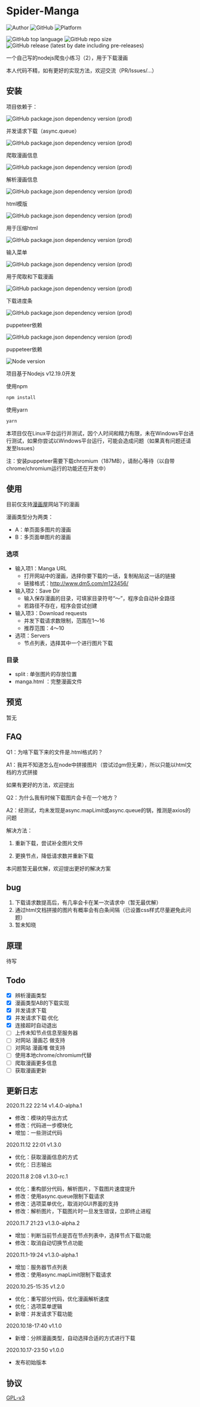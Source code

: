 # Spider-Manga
![Author](https://img.shields.io/static/v1?label=Author&message=Zorin&color=9cf&style=for-the-badge)
![GitHub](https://img.shields.io/github/license/PikaSama/spider-manga?color=success&style=for-the-badge)
![Platform](https://img.shields.io/static/v1?label=Platform&message=Linux&color=orange&style=for-the-badge)

![GitHub top language](https://img.shields.io/github/languages/top/pikasama/spider-manga?style=for-the-badge)
![GitHub repo size](https://img.shields.io/github/repo-size/PikaSama/spider-manga?color=ff69b4&style=for-the-badge)
![GitHub release (latest by date including pre-releases)](https://img.shields.io/github/v/release/PikaSama/spider-manga?color=%23007ec6&include_prereleases&style=for-the-badge)

一个自己写的nodejs爬虫小练习（2），用于下载漫画

本人代码不精，如有更好的实现方法，欢迎交流（PR/Issues/...）

## 安装
项目依赖于：

![GitHub package.json dependency version (prod)](https://img.shields.io/github/package-json/dependency-version/PikaSama/spider-manga/async?style=flat-square)
   
并发请求下载（async.queue）

 ![GitHub package.json dependency version (prod)](https://img.shields.io/github/package-json/dependency-version/PikaSama/spider-manga/axios?style=flat-square)
   
爬取漫画信息

![GitHub package.json dependency version (prod)](https://img.shields.io/github/package-json/dependency-version/PikaSama/spider-manga/cheerio?style=flat-square)

解析漫画信息

![GitHub package.json dependency version (prod)](https://img.shields.io/github/package-json/dependency-version/PikaSama/spider-manga/ejs?style=flat-square)
 
html模版

![GitHub package.json dependency version (prod)](https://img.shields.io/github/package-json/dependency-version/PikaSama/spider-manga/html-minifier?style=flat-square)

用于压缩html

![GitHub package.json dependency version (prod)](https://img.shields.io/github/package-json/dependency-version/PikaSama/spider-manga/inquirer?style=flat-square)

输入菜单

![GitHub package.json dependency version (prod)](https://img.shields.io/github/package-json/dependency-version/PikaSama/spider-manga/puppeteer?style=flat-square)

用于爬取和下载漫画

![GitHub package.json dependency version (prod)](https://img.shields.io/github/package-json/dependency-version/PikaSama/spider-manga/single-line-log?style=flat-square)

下载进度条

![GitHub package.json dependency version (prod)](https://img.shields.io/github/package-json/dependency-version/PikaSama/spider-manga/utf-8-validate?style=flat-square)

puppeteer依赖

![GitHub package.json dependency version (prod)](https://img.shields.io/github/package-json/dependency-version/PikaSama/spider-manga/bufferutil?style=flat-square)

puppeteer依赖

![Node version](https://img.shields.io/static/v1?label=node&message=>=12&color=success&style=flat-square)

项目基于Nodejs v12.19.0开发
   
使用npm
```bash
npm install
```
使用yarn
```bash
yarn
```
本项目仅在Linux平台运行并测试，因个人时间和精力有限，未在Windows平台进行测试，如果你尝试以Windows平台运行，可能会造成问题（如果真有问题还请发至Issues）

注：安装puppeteer需要下载chromium（187MB），请耐心等待（以自带chrome/chromium运行的功能还在开发中）

## 使用
目前仅支持[漫画屋](https://www.dm5.com)网站下的漫画

漫画类型分为两类：
 - A：单页面多图片的漫画
 - B：多页面单图片的漫画

### 选项
 - 输入项1：Manga URL
   - 打开网站中的漫画，选择你要下载的一话，复制粘贴这一话的链接
   - 链接格式：http://www.dm5.com/m123456/
 - 输入项2：Save Dir
   - 输入保存漫画的目录，可填家目录符号“～”，程序会自动补全路径
   - 若路径不存在，程序会尝试创建
 - 输入项3：Download requests
   - 并发下载请求数限制，范围在1～16
   - 推荐范围：4～10
 - 选项：Servers
   - 节点列表，选择其中一个进行图片下载
   
### 目录
- split : 单张图片的存放位置
- manga.html ：完整漫画文件

## 预览
暂无

## FAQ
Q1：为啥下载下来的文件是.html格式的？

A1：我并不知道怎么在node中拼接图片（尝试过gm但无果），所以只能以html文档的方式拼接

如果有更好的方法，欢迎提出

Q2：为什么我有时候下载图片会卡在一个地方？

A2：经测试，均未发现是async.mapLimit或async.queue的锅，推测是axios的问题

解决方法：

1. 重新下载，尝试补全图片文件

2. 更换节点，降低请求数并重新下载

本问题暂无最优解，欢迎提出更好的解决方案

## bug
 1. 下载请求数提高后，有几率会卡在某一次请求中（暂无最优解）
 2. 通过html文档拼接的图片有概率会有白条间隔（已设置css样式尽量避免此问题）
 3. 暂未知晓
 
## 原理
待写

## Todo
- [x] 辨析漫画类型
- [x] 漫画类型AB的下载实现
- [x] 并发请求下载
- [x] 并发请求下载·优化
- [x] 连接超时自动退出 
- [ ] 上传未知节点信息至服务器
- [ ] 对网站 漫画芯 做支持
- [ ] 对网站 漫画堆 做支持
- [ ] 使用本地chrome/chromium代替
- [ ] 爬取漫画更多信息
- [ ] 获取漫画更新

## 更新日志
2020.11.22 22:14 v1.4.0-alpha.1
- 修改：模块的导出方式
- 修改：代码进一步模块化
- 增加：一些测试代码

2020.11.12 22:01 v1.3.0
- 优化：获取漫画信息的方式
- 优化：日志输出

2020.11.8 2:08 v1.3.0-rc.1
- 优化：重构部分代码，解析图片，下载图片速度提升
- 修改：使用async.queue限制下载请求
- 修改：选项菜单优化，取消对GUI界面的支持
- 修改：解析图片，下载图片时一旦发生错误，立即终止进程

2020.11.7 21:23 v1.3.0-alpha.2
- 增加：判断当前节点是否在节点列表中，选择节点下载功能
- 修改：取消自动切换节点功能

2020.11.1-19:24 v1.3.0-alpha.1
- 增加：服务器节点列表
- 修改：使用async.mapLimit限制下载请求

2020.10.25-15:35 v1.2.0 
- 优化：重写部分代码，优化漫画解析速度
- 优化：选项菜单逻辑
- 新增：并发请求下载功能

2020.10.18-17:40 v1.1.0 
- 新增：分辨漫画类型，自动选择合适的方式进行下载

2020.10.17-23:50 v1.0.0 
- 发布初始版本

## 协议
[GPL-v3](http://www.gnu.org/licenses/gpl-3.0.en.html)
